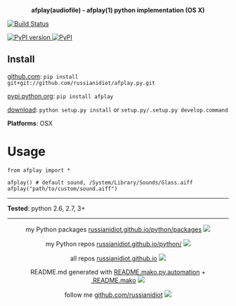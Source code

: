 <p align="center">
	<b>afplay(audiofile) - afplay(1) python implementation (OS X)
</b>
</p>

<p>
	<a href="https://travis-ci.org/russianidiot/afplay.py" class="reference external">
		<img src="https://travis-ci.org/russianidiot/afplay.py.svg?branch=master" alt="Build Status">
	</a>
	<!--
	<a href="https://codecov.io/github/russianidiot/afplay.py/">
		<img src="https://img.shields.io/codecov/c/github/russianidiot/afplay.py.svg" alt="Codecov">
	</a>
	-->
</p>
<p>
	<a href="http://badge.fury.io/py/afplay" class="reference external">
		<img src="https://badge.fury.io/py/afplay.svg" alt="PyPI version">
	</a>
	<a href="https://pypi.python.org/pypi/afplay">
		<img src="https://img.shields.io/pypi/pyversions/afplay.svg" alt="PyPI">
	</a>

</p>

	
Install
-------

[github.com](http://github.com/russianidiot/afplay.py):
`pip install git+git://github.com/russianidiot/afplay.py.git`

[pypi.python.org](https://pypi.python.org): `pip install afplay`

[download](https://github.com/russianidiot/afplay.py/archive/master.zip): `python setup.py install` or `setup.py/.setup.py develop.command` 

	

**Platforms**: OSX

	

Usage 
=====
```
from afplay import *

afplay() # default sound, /System/Library/Sounds/Glass.aiff
afplay("path/to/custom/sound.aiff")
```

---

**Tested**: python 2.6, 2.7, 3+

---

<p align="center">
my Python packages 
<a href="http://russianidiot.github.io/python/packages">russianidiot.github.io/python/packages</a> <img src="http://russianidiot.github.io/images/python/16.png" />
</p>
<p align="center">
my Python repos <a href="http://russianidiot.github.io/python/">russianidiot.github.io/python/</a>
<img src="http://russianidiot.github.io/images/python/16.png" />
</p>

<p align="center">
	all repos <a href="http://russianidiot.github.io/">russianidiot.github.io</a> <img src="http://russianidiot.github.io/images/star/16.png" />
</p>

<p align="center">
	README.md generated with <a href="https://github.com/russianidiot/README.mako.py.automation">README.mako.py.automation</a> + <a href="https://github.com/russianidiot/.README.mako">.README.mako</a> 
<img src="http://russianidiot.github.io/images/book/16.png">
</p>

<p align="center">
	follow me <a href="http://github.com/russianidiot">github.com/russianidiot</a>
<img src="http://russianidiot.github.io/images/github/16.png" />
</p>